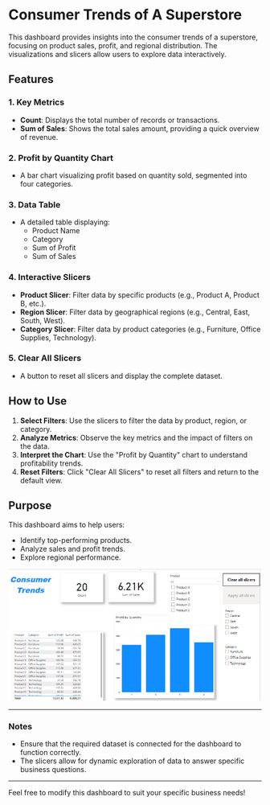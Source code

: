 # Consumer Trends of A Superstore

This dashboard provides insights into the consumer trends of a superstore, focusing on product sales, profit, and regional distribution. The visualizations and slicers allow users to explore data interactively.

## Features

### 1. **Key Metrics**

- **Count**: Displays the total number of records or transactions.
- **Sum of Sales**: Shows the total sales amount, providing a quick overview of revenue.

### 2. **Profit by Quantity Chart**

- A bar chart visualizing profit based on quantity sold, segmented into four categories.

### 3. **Data Table**

- A detailed table displaying:
  - Product Name
  - Category
  - Sum of Profit
  - Sum of Sales

### 4. **Interactive Slicers**

- **Product Slicer**: Filter data by specific products (e.g., Product A, Product B, etc.).
- **Region Slicer**: Filter data by geographical regions (e.g., Central, East, South, West).
- **Category Slicer**: Filter data by product categories (e.g., Furniture, Office Supplies, Technology).

### 5. **Clear All Slicers**

- A button to reset all slicers and display the complete dataset.

## How to Use

1. **Select Filters**: Use the slicers to filter the data by product, region, or category.
2. **Analyze Metrics**: Observe the key metrics and the impact of filters on the data.
3. **Interpret the Chart**: Use the "Profit by Quantity" chart to understand profitability trends.
4. **Reset Filters**: Click "Clear All Slicers" to reset all filters and return to the default view.

## Purpose

This dashboard aims to help users:

- Identify top-performing products.
- Analyze sales and profit trends.
- Explore regional performance.


![Dashboard Screenshot](Customerdb.png)

---

### Notes

- Ensure that the required dataset is connected for the dashboard to function correctly.
- The slicers allow for dynamic exploration of data to answer specific business questions.

---

Feel free to modify this dashboard to suit your specific business needs!
